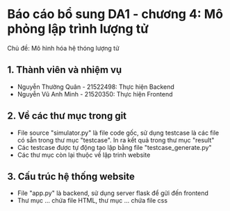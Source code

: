 <h1>Báo cáo bổ sung DA1 - chương 4: Mô phỏng lập trình lượng tử</h1>
<div>Chủ đề: Mô hình hóa hệ thóng lượng tử</div>

<h2>1. Thành viên và nhiệm vụ</h2>
<ul>
  <li>Nguyễn Thường Quân - 21522498: Thực hiện Backend</li>
  <li>Nguyễn Vũ Anh Minh - 21520350: Thực hiện Frontend</li>
</ul>

<h2>2. Về các thư mục trong git</h2>
<ul>
  <li>File source "simulator.py" là file code gốc, sử dụng testcase là các file có sẵn trong thư mục "testcase". In ra kết quả trong thư mục "result"</li>
  <li>Các testcase được tự động tạo lập bằng file "testcase_generate.py"</li>
  <li>Các thư mục còn lại thuộc về lập trinh website</li>
  
</ul>

<h2>3. Cấu trúc hệ thống website</h2>
<ul>
  <li>File "app.py" là backend, sử dụng server flask để gửi đến frontend</li>
  <li>Thư mục ... chứa file HTML, thư mục ... chứa file css</li>
</ul>

